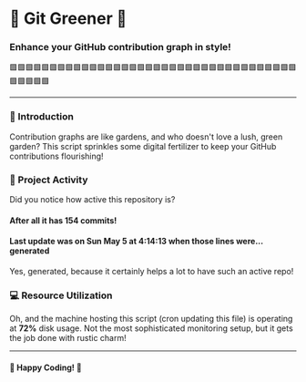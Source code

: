 # 🌱 Git Greener 🌿
### Enhance your GitHub contribution graph in style!
🟩🟩🟩🟩🟩🟩🟩🟩🟩🟩🟩🟩🟩🟩🟩🟩🟩🟩🟩🟩🟩🟩🟩🟩🟩🟩🟩🟩🟩🟩🟩🟩🟩🟩🟩🟩🟩🟩🟩🟩🟩

---

### 🎨 Introduction
Contribution graphs are like gardens, and who doesn't love a lush, green garden? This script sprinkles some digital fertilizer to keep your GitHub contributions flourishing!

### 🚀 Project Activity
Did you notice how active this repository is?
#### After all it has 154 commits!

#### Last update was on Sun May 5 at 4:14:13 when those lines were... generated

Yes, generated, because it certainly helps a lot to have such an active repo!

### 💻 Resource Utilization
Oh, and the machine hosting this script (cron updating this file) is operating at **72%** disk usage.
Not the most sophisticated monitoring setup, but it gets the job done with rustic charm!

---

#### 🌟 Happy Coding! 🌟
